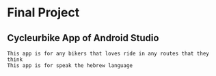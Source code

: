 # Final Project 

## Cycleurbike App of Android Studio

```
This app is for any bikers that loves ride in any routes that they think
This app is for speak the hebrew language
```
